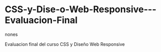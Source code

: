 # CSS-y-Dise-o-Web-Responsive---Evaluacion-Final
nones


Evaluacion final del curso CSS y Diseño Web Responsive
